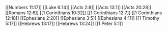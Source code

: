 [[Numbers 11:17]]
[[Luke 6:14]]
[[Acts 2:8]]
[[Acts 13:1]]
[[Acts 20:28]]
[[Romans 12:6]]
[[1 Corinthians 10:32]]
[[1 Corinthians 12:7]]
[[1 Corinthians 12:18]]
[[Ephesians 2:20]]
[[Ephesians 3:5]]
[[Ephesians 4:11]]
[[1 Timothy 5:17]]
[[Hebrews 13:17]]
[[Hebrews 13:24]]
[[1 Peter 5:1]]
